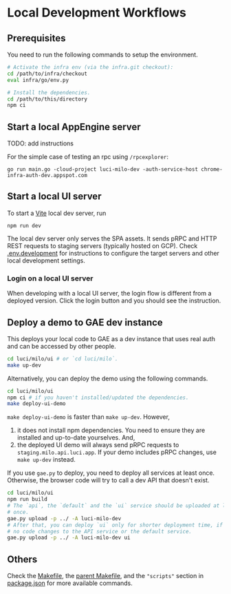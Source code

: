 
# Local Development Workflows
## Prerequisites
You need to run the following commands to setup the environment.
```sh
# Activate the infra env (via the infra.git checkout):
cd /path/to/infra/checkout
eval infra/go/env.py

# Install the dependencies.
cd /path/to/this/directory
npm ci
```

## Start a local AppEngine server
TODO: add instructions

For the simple case of testing an rpc using `/rpcexplorer`:
```
go run main.go -cloud-project luci-milo-dev -auth-service-host chrome-infra-auth-dev.appspot.com
```

## Start a local UI server
To start a [Vite](https://vitejs.dev) local dev server, run
```
npm run dev
```

The local dev server only serves the SPA assets. It sends pRPC and HTTP REST
requests to staging servers (typically hosted on GCP). Check
[.env.development](.env.development) for instructions to configure the target
servers and other local development settings.


### Login on a local UI server
When developing with a local UI server, the login flow is different from a
deployed version. Click the login button and you should see the instruction.

## Deploy a demo to GAE dev instance
This deploys your local code to GAE as a dev instance that uses real auth
and can be accessed by other people.

```sh
cd luci/milo/ui # or `cd luci/milo`.
make up-dev
```

Alternatively, you can deploy the demo using the following commands.
```sh
cd luci/milo/ui
npm ci # if you haven't installed/updated the dependencies.
make deploy-ui-demo
```

`make deploy-ui-demo` is faster than `make up-dev`. However,
1. it does not install npm dependencies. You need to ensure they are installed
   and up-to-date yourselves. And,
2. the deployed UI demo will always send pRPC requests to
   `staging.milo.api.luci.app`. If your demo includes pRPC changes, use
   `make up-dev` instead.

If you use `gae.py` to deploy, you need to deploy all services at least once.
Otherwise, the browser code will try to call a dev API that doesn't exist.
```sh
cd luci/milo/ui
npm run build
# The `api`, the `default` and the `ui` service should be uploaded at least
# once.
gae.py upload -p ../ -A luci-milo-dev
# After that, you can deploy `ui` only for shorter deployment time, if there's
# no code changes to the API service or the default service.
gae.py upload -p ../ -A luci-milo-dev ui
```

## Others
Check the [Makefile](Makefile), the [parent Makefile](../Makefile), and the
`"scripts"` section in [package.json](package.json) for more available commands.
